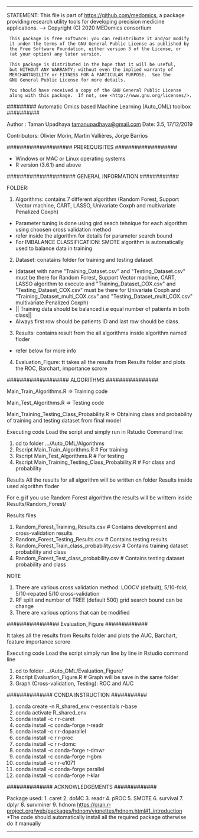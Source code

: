 --------------------------------------------------------------------------
 STATEMENT:
 This file is part of <https://github.com/medomics>, a package providing 
 research utility tools for developing precision medicine applications.
 --> Copyright (C) 2020  MEDomics consortium

     This package is free software: you can redistribute it and/or modify
     it under the terms of the GNU General Public License as published by
     the Free Software Foundation, either version 3 of the License, or
     (at your option) any later version.

     This package is distributed in the hope that it will be useful,
     but WITHOUT ANY WARRANTY; without even the implied warranty of
     MERCHANTABILITY or FITNESS FOR A PARTICULAR PURPOSE.  See the
     GNU General Public License for more details.
 
     You should have received a copy of the GNU General Public License
     along with this package.  If not, see <http://www.gnu.org/licenses/>.


######### Automatic Omics based Machine Learning (Auto_OML) toolbox ##########

Author   : Taman Upadhaya <tamanupadhaya@gmail.com>
Date: 3.5, 17/12/2019

Contributors: Olivier Morin, Martin Vallières, Jorge Barrios

#################### PREREQUISITES ###################

* Windows or MAC or Linux operating systems
* R version (3.6.1) and above

##################### GENERAL INFORMATION ############

FOLDER:

1. Algorithms: contains 7 different algorithm (Random Forest, Support Vector machine, CART, LASSO, Univariate Coxph and multivariate Penalized Coxph)
* Parameter tuning is done using gird seach tehnique for each algorithm using choosen cross validation method
* refer inside the algorithm for details for parameter search bound
* For IMBALANCE CLASSIFICATION: SMOTE algorithm is automatically used to balance data in training 
 
2. Dataset: conatains folder for training and testing dataset 
* (dataset with name "Training_Dataset.csv" and "Testing_Dataset.csv" must be there for Random Forest, Support Vector machine, CART, LASSO algorithm to execute and "Training_Dataset_COX.csv" and "Testing_Dataset_COX.csv" must be there for Univariate Coxph and "Training_Dataset_multi_COX.csv" and "Testing_Dataset_multi_COX.csv" multivariate Penalized Coxph)
* || Training data should be balanced i.e equal number of patients in both class||
* Always first row should be patients ID and last row should be class.

3. Results: contains result from the all algorithms inside algorithm named floder
* refer below for more info

4. Evaluation_Figure: tt takes all the results from Results folder and plots the ROC, Barchart, importance scrore


################### ALGORITHMS ################

Main_Train_Algorithms.R => Training code

Main_Test_Algorithms.R => Testing code

Main_Training_Testing_Class_Probability.R  => Obtaining class and probability of training and testing dataset from final model 

Executing code
Load the script and simply run in Rstudio 
Command line:  
1. cd to folder .../Auto_OML/Algorithms
2. Rscript Main_Train_Algorithms.R                    # For training
3. Rscript Main_Test_Algorithms.R                     # For testing
4. Rscript Main_Training_Testing_Class_Probability.R  # For class and probability


Results
All the results for all algorithm will be written on folder Results inside used algorithm floder

For e.g if you use Random Forest algorithm the results will be writtern inside Results/Random_Forest/

Results files  
1. Random_Forest_Training_Results.csv        # Contains development and cross-validation results
2. Random_Forest_Testing_Results.csv         # Contains testing results
3. Random_Forest_Train_class_probability.csv # Contains training dataset probability and class
4. Random_Forest_Test_class_probability.csv  # Contains testing dataset probability and class

NOTE
1. There are various cross validation method: LOOCV (default), 5/10-fold, 5/10-repated 5/10 cross-validation
2. RF split and number of TREE (default 500) grid search bound can be change
3. There are various options that can be modified

################ Evaluation_Figure #############

It takes all the results from Results folder and plots the AUC, Barchart, feature importance scrore

Executing code
Load the script simply run line by line in Rstudio 
command line  
1. cd to folder .../Auto_OML/Evaluation_Figure/
2. Rscript Evaluation_Figure.R # Graph will be save in the same folder
3. Graph (Cross-validation, Testing): ROC and AUC 


############## CONDA INSTRUCTION ###########

1.  conda create -n R_shared_env r-essentials r-base
2.  conda activate R_shared_env
3.  conda install -c r r-caret
4.  conda install -c conda-forge r-readr 
5.  conda install -c r r-doparallel 
6.  conda install -c r r-proc 
7.  conda install -c r r-domc 
8.  conda install -c conda-forge r-dmwr 
9.  conda install -c conda-forge r-gbm 
10. conda install -c r r-e1071
11. conda install -c conda-forge parallel
12. conda install -c conda-forge r-klar 

############## ACKNOWLEDGEMENTS #############

Package used: 1. caret
	      2. doMC
	      3. readr
	      4. pROC
	      5. SMOTE
	      6. survival
	      7. dplyr
	      8. survminer
              9. hdnom https://cran.r-project.org/web/packages/hdnom/vignettes/hdnom.html#1_introduction
*The code should automatically install all the required package otherwise do it manually

----------------------------------------------------------------------------------------------------------------------------
